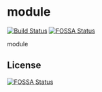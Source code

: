 # module

[![Build Status](https://travis-ci.org/alina-maslo/module.svg?branch=master)](https://travis-ci.org/alina-maslo/module)
[![FOSSA Status](https://app.fossa.io/api/projects/git%2Bgithub.com%2Falina-maslo%2Fmodule.svg?type=shield)](https://app.fossa.io/projects/git%2Bgithub.com%2Falina-maslo%2Fmodule?ref=badge_shield)

module


## License
[![FOSSA Status](https://app.fossa.io/api/projects/git%2Bgithub.com%2Falina-maslo%2Fmodule.svg?type=large)](https://app.fossa.io/projects/git%2Bgithub.com%2Falina-maslo%2Fmodule?ref=badge_large)
